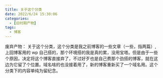 ```yaml
---
title: 关于这个分类
date: 2022/6/24 15:30:06
categories:
  - [旧时期产物]
tags:
  - 博客
---
```


废弃产物：
关于这个分类，这个分类是我之前博客的一些文章（一些，指两篇）,上回博客用的 wp 自己搭的，那个环境搭的我是真的累，没用宝塔。但是由于一些个原因，决定将这个博客直接弃了，不过好歹也是自己费那个劲搭的博客，就在这边为它留了个位置。域名啥的也没接着用了，新的博客重新买了一个域名用。这个分类下的内容单纯为留纪念。
